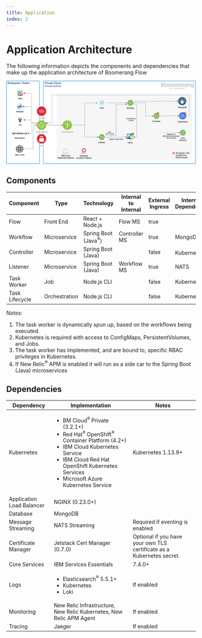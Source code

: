 ```yaml
---
title: Application
index: 2
---
```


# Application Architecture

The following information depicts the components and dependencies that make up the application architecture of Boomerang Flow

![Boomerang Infrastructure Architecture](./assets/img/boomerang-flow-architecture-application.png)

## Components

| Component | Type | Technology | Internal to Internal | External Ingress | Internal Dependency | External Dependency |
| --------- | ------------ | ------------------ | ------------------ | ---------------- | ------------------- | ------------------- | 
| Flow      | Front End    | React + Node.js    | Flow MS            | true             |                     |                     | 
| Workflow      | Microservice | Spring Boot (Java<sup>®</sup>) | Controller MS      | true             | MongoDB             |                     | 
| Controller| Microservice | Spring Boot (Java) |                    | false            | Kubernetes<sup>®</sup>          |                     |
| Listener   | Microservice | Spring Boot (Java) | Workflow MS            | true             | NATS |
| Task Worker   | Job          | Node.js CLI        |                    | false            | Kubernetes          |                     |
| Task Lifecycle | Orchestration          | Node.js CLI        |                    | false            | Kubernetes          |                     |

_Notes:_

1. The task worker is dynamically spun up, based on the workflows being executed.
2. Kubernetes is required with access to ConfigMaps, PersistentVolumes, and Jobs.
3. The task worker has implemented, and are bound to, specific RBAC privileges in Kubernetes.
4. If New Relic<sup>®</sup> APM is enabled it will run as a side car to the Spring Boot (Java) microservices 

## Dependencies

| Dependency | Implementation | Notes |
| --- | --- | --- |
| Kubernetes | <ul><lI>BM Cloud<sup>®</sup> Private (3.2.1+)</li><li>Red Hat<sup>®</sup> OpenShift<sup>®</sup> Container Platform (4.2+)</li><li>IBM Cloud Kubernetes Service</li><li>IBM Cloud Red Hat OpenShift Kubernetes Services</li><li>Microsoft Azure Kubernetes Service</li></ul> | Kubernetes 1.13.9+ | | 
| Application Load Balancer | NGINX (0.23.0+) | |
| Database | MongoDB | |
| Message Streaming | NATS Streaming | Required if eventing is enabled |
| Certificate Manager | Jetstack Cert Manager (0.7.0) | Optional if you have your own TLS certificate as a Kubernetes secret. |
| Core Services | IBM Services Essentials | 7.4.0+ | If enabled by disabling standalone mode |
| Logs | <ul><li>Elasticsearch<sup>®</sup> 5.5.1+</li><li>Kubernetes</li><li>Loki</li></ul> | If enabled |
| Monitoring | New Relic Infrastructure, New Relic Kubernetes, New Relic APM Agent | If enabled |
| Tracing | Jaeger | If enabled  |
